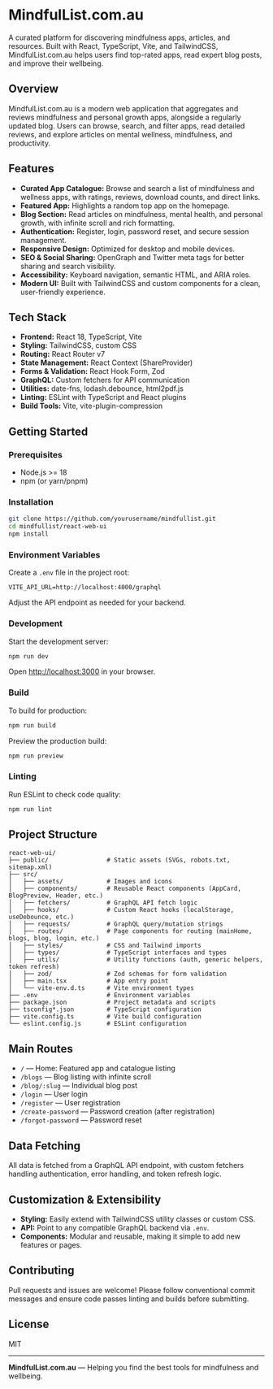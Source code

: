 # MindfulList.com.au

A curated platform for discovering mindfulness apps, articles, and resources. Built with React, TypeScript, Vite, and TailwindCSS, MindfulList.com.au helps users find top-rated apps, read expert blog posts, and improve their wellbeing.

## Overview

MindfulList.com.au is a modern web application that aggregates and reviews mindfulness and personal growth apps, alongside a regularly updated blog. Users can browse, search, and filter apps, read detailed reviews, and explore articles on mental wellness, mindfulness, and productivity.

## Features

- **Curated App Catalogue:** Browse and search a list of mindfulness and wellness apps, with ratings, reviews, download counts, and direct links.
- **Featured App:** Highlights a random top app on the homepage.
- **Blog Section:** Read articles on mindfulness, mental health, and personal growth, with infinite scroll and rich formatting.
- **Authentication:** Register, login, password reset, and secure session management.
- **Responsive Design:** Optimized for desktop and mobile devices.
- **SEO & Social Sharing:** OpenGraph and Twitter meta tags for better sharing and search visibility.
- **Accessibility:** Keyboard navigation, semantic HTML, and ARIA roles.
- **Modern UI:** Built with TailwindCSS and custom components for a clean, user-friendly experience.

## Tech Stack

- **Frontend:** React 18, TypeScript, Vite
- **Styling:** TailwindCSS, custom CSS
- **Routing:** React Router v7
- **State Management:** React Context (ShareProvider)
- **Forms & Validation:** React Hook Form, Zod
- **GraphQL:** Custom fetchers for API communication
- **Utilities:** date-fns, lodash.debounce, html2pdf.js
- **Linting:** ESLint with TypeScript and React plugins
- **Build Tools:** Vite, vite-plugin-compression

## Getting Started

### Prerequisites

- Node.js >= 18
- npm (or yarn/pnpm)

### Installation

```sh
git clone https://github.com/yourusername/mindfullist.git
cd mindfullist/react-web-ui
npm install
```

### Environment Variables

Create a `.env` file in the project root:

```
VITE_API_URL=http://localhost:4000/graphql
```

Adjust the API endpoint as needed for your backend.

### Development

Start the development server:

```sh
npm run dev
```

Open [http://localhost:3000](http://localhost:3000) in your browser.

### Build

To build for production:

```sh
npm run build
```

Preview the production build:

```sh
npm run preview
```

### Linting

Run ESLint to check code quality:

```sh
npm run lint
```

## Project Structure

```
react-web-ui/
├── public/                # Static assets (SVGs, robots.txt, sitemap.xml)
├── src/
│   ├── assets/            # Images and icons
│   ├── components/        # Reusable React components (AppCard, BlogPreview, Header, etc.)
│   ├── fetchers/          # GraphQL API fetch logic
│   ├── hooks/             # Custom React hooks (localStorage, useDebounce, etc.)
│   ├── requests/          # GraphQL query/mutation strings
│   ├── routes/            # Page components for routing (mainHome, blogs, blog, login, etc.)
│   ├── styles/            # CSS and Tailwind imports
│   ├── types/             # TypeScript interfaces and types
│   ├── utils/             # Utility functions (auth, generic helpers, token refresh)
│   ├── zod/               # Zod schemas for form validation
│   ├── main.tsx           # App entry point
│   └── vite-env.d.ts      # Vite environment types
├── .env                   # Environment variables
├── package.json           # Project metadata and scripts
├── tsconfig*.json         # TypeScript configuration
├── vite.config.ts         # Vite build configuration
└── eslint.config.js       # ESLint configuration
```

## Main Routes

- `/` — Home: Featured app and catalogue listing
- `/blogs` — Blog listing with infinite scroll
- `/blog/:slug` — Individual blog post
- `/login` — User login
- `/register` — User registration
- `/create-password` — Password creation (after registration)
- `/forgot-password` — Password reset

## Data Fetching

All data is fetched from a GraphQL API endpoint, with custom fetchers handling authentication, error handling, and token refresh logic.

## Customization & Extensibility

- **Styling:** Easily extend with TailwindCSS utility classes or custom CSS.
- **API:** Point to any compatible GraphQL backend via `.env`.
- **Components:** Modular and reusable, making it simple to add new features or pages.

## Contributing

Pull requests and issues are welcome! Please follow conventional commit messages and ensure code passes linting and builds before submitting.

## License

MIT

---

**MindfulList.com.au** — Helping you find the best tools for mindfulness and wellbeing.